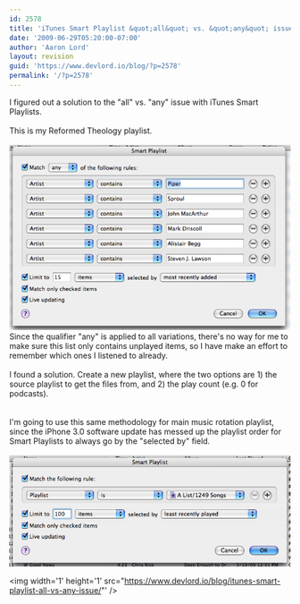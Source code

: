 ```yaml
---
id: 2578
title: 'iTunes Smart Playlist &quot;all&quot; vs. &quot;any&quot; issue'
date: '2009-06-29T05:20:00-07:00'
author: 'Aaron Lord'
layout: revision
guid: 'https://www.devlord.io/blog/?p=2578'
permalink: '/?p=2578'
---
```


I figured out a solution to the "all" vs. "any" issue with iTunes Smart Playlists.<br /><br />This is my Reformed Theology playlist.<br /><br /><a href="/wp-content/uploads/2011/10/picture2.png"><img src="/wp-content/uploads/2011/10/picture2.png?w=300" alt="" border="0" /></a><br />Since the qualifier "any" is applied to all variations, there's no way for me to make sure this list only contains unplayed items, so I have make an effort to remember which ones I listened to already.<br /><br />I found a solution.  Create a new playlist, where the two options are 1) the source playlist to get the files from, and 2) the play count (e.g. 0 for podcasts).<br /><br /><a href="http://mustfollow.files.wordpress.com/2009/06/picture3.png"><img src="http://mustfollow.files.wordpress.com/2009/06/picture3.png?w=300" alt="" border="0" /></a><br />I'm going to use this same methodology for main music rotation playlist, since the iPhone 3.0 software update has messed up the playlist order for Smart Playlists to always go by the "selected by" field.<br /><br /><a href="/wp-content/uploads/2011/10/picture4.png"><img src="/wp-content/uploads/2011/10/picture4.png?w=300" alt="" border="0" /></a><div class="blogger-post-footer"><img width='1' height='1' src="https://www.devlord.io/blog/itunes-smart-playlist-all-vs-any-issue/"' /></div>